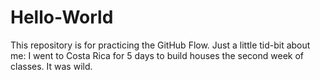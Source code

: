 # Hello-World
This repository is for practicing the GitHub Flow.
Just a little tid-bit about me: I went to Costa Rica for 5 days to build houses the second week of classes. It was wild. 

